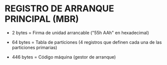 # REGISTRO DE ARRANQUE PRINCIPAL (MBR)

* 2 bytes = Firma de unidad arrancable ("55h AAh" en hexadecimal) 

* 64 bytes = Tabla de particiones (4 registros que definen cada una de las particiones primarias) 

* 446 bytes = Código máquina (gestor de arranque) 
